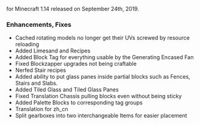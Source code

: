 for Minecraft 1.14 released on September 24th, 2019.

### Enhancements, Fixes

- Cached rotating models no longer get their UVs screwed by resource reloading
- Added Limesand and Recipes
- Added Block Tag for everything usable by the Generating Encased Fan
- Fixed Blockzapper upgrades not being craftable
- Nerfed Stair recipes
- Added ability to put glass panes inside partial blocks such as Fences, Stairs and Slabs.
- Added Tiled Glass and Tiled Glass Panes
- Fixed Translation Chassis pulling blocks even without being sticky
- Added Palette Blocks to corresponding tag groups
- Translation for zh_cn
- Split gearboxes into two interchangeable Items for easier placement
